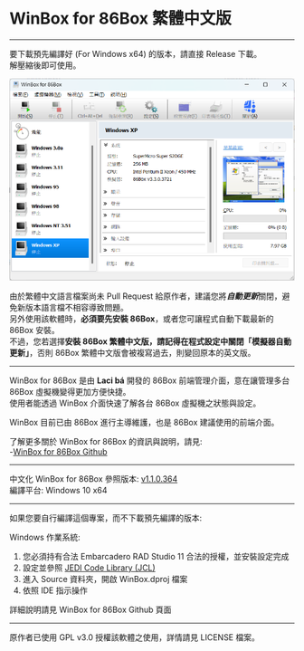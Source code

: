 # WinBox for 86Box 繁體中文版

---

要下載預先編譯好 (For Windows x64) 的版本，請直接 Release 下載。  
解壓縮後即可使用。

![WinBoxCHT](https://raw.githubusercontent.com/tlchiu40209/WinBox-for-86Box-CHT/main/Images/Wiki/ScreenshotCHT.PNG "WinBox Traditional Chinese Screenshot")

由於繁體中文語言檔案尚未 Pull Request 給原作者，建議您將***自動更新***關閉，避免新版本語言檔不相容導致問題。  
另外使用該軟體時，**必須要先安裝 86Box**，或者您可讓程式自動下載最新的 86Box 安裝。  
不過，您若選擇**安裝 86Box 繁體中文版，請記得在程式設定中關閉「模擬器自動更新」**，否則 86Box 繁體中文版會被複寫過去，則變回原本的英文版。

---

WinBox for 86Box 是由 **Laci bá** 開發的 86Box 前端管理介面，意在讓管理多台 86Box 虛擬機變得更加方便快捷。  
使用者能透過 WinBox 介面快速了解各台 86Box 虛擬機之狀態與設定。

WinBox 目前已由 86Box 進行主導維護，也是 86Box 建議使用的前端介面。

了解更多關於 WinBox for 86Box 的資訊與說明，請見:  
-[WinBox for 86Box Github](https://github.com/86Box/WinBox-for-86Box)

---

中文化 WinBox for 86Box 參照版本: [v1.1.0.364](https://github.com/86Box/WinBox-for-86Box/tree/v1.1.0.364)  
編譯平台: Windows 10 x64

---

如果您要自行編譯這個專案，而不下載預先編譯的版本:  

Windows 作業系統:
1. 您必須持有合法 Embarcadero RAD Studio 11 合法的授權，並安裝設定完成
2. 設定並參照 [JEDI Code Library (JCL)](https://github.com/project-jedi/jcl)
3. 進入 Source 資料夾，開啟 WinBox.dproj 檔案
4. 依照 IDE 指示操作

詳細說明請見 WinBox for 86Box Github 頁面

---

原作者已使用 GPL v3.0 授權該軟體之使用，詳情請見 LICENSE 檔案。